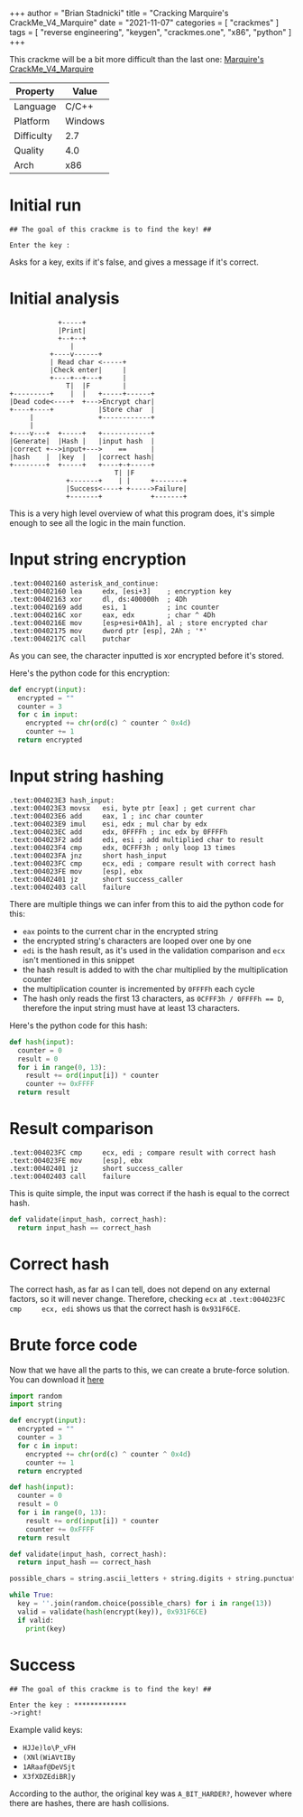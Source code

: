 +++
author = "Brian Stadnicki"
title = "Cracking Marquire's CrackMe_V4_Marquire"
date = "2021-11-07"
categories = [ "crackmes" ]
tags = [ "reverse engineering", "keygen", "crackmes.one", "x86", "python" ]
+++

This crackme will be a bit more difficult than the last one: [Marquire's CrackMe_V4_Marquire](https://crackmes.one/crackme/6152314933c5d458fcb36665)

Property     | Value
-------------|------------
Language     | C/C++
Platform     | Windows
Difficulty   | 2.7
Quality      | 4.0
Arch         | x86

# Initial run
```
## The goal of this crackme is to find the key! ##

Enter the key :
```

Asks for a key, exits if it's false, and gives a message if it's correct.

# Initial analysis
```
            +-----+
            |Print|
            +--+--+
               |
          +----v------+
          | Read char <-----+
          |Check enter|     |
          +----+--+---+     |
              T|  |F        |
+---------+    |  |   +-----+------+
|Dead code<----+  +--->Encrypt char|
+----+----+           |Store char  |
     |                +------------+
     |
+----v---+  +-----+   +------------+
|Generate|  |Hash |   |input hash  |
|correct +-->input+--->    ==      |
|hash    |  |key  |   |correct hash|
+--------+  +-----+   +----+-+-----+
                          T| |F
              +-------+    | |     +-------+
              |Success<----+ +----->Failure|
              +-------+            +-------+
```
This is a very high level overview of what this program does, it's simple enough to see all the logic in the main function.

# Input string encryption

```x86
.text:00402160 asterisk_and_continue:
.text:00402160 lea     edx, [esi+3]    ; encryption key
.text:00402163 xor     dl, ds:400000h  ; 4Dh
.text:00402169 add     esi, 1          ; inc counter
.text:0040216C xor     eax, edx        ; char ^ 4Dh
.text:0040216E mov     [esp+esi+0A1h], al ; store encrypted char
.text:00402175 mov     dword ptr [esp], 2Ah ; '*'
.text:0040217C call    putchar
```

As you can see, the character inputted is xor encrypted before it's stored.

Here's the python code for this encryption:
```python
def encrypt(input):
  encrypted = ""
  counter = 3
  for c in input:
    encrypted += chr(ord(c) ^ counter ^ 0x4d)
    counter += 1
  return encrypted
```

# Input string hashing

```x86
.text:004023E3 hash_input:
.text:004023E3 movsx   esi, byte ptr [eax] ; get current char
.text:004023E6 add     eax, 1 ; inc char counter
.text:004023E9 imul    esi, edx ; mul char by edx
.text:004023EC add     edx, 0FFFFh ; inc edx by 0FFFFh
.text:004023F2 add     edi, esi ; add multiplied char to result
.text:004023F4 cmp     edx, 0CFFF3h ; only loop 13 times
.text:004023FA jnz     short hash_input
.text:004023FC cmp     ecx, edi ; compare result with correct hash
.text:004023FE mov     [esp], ebx
.text:00402401 jz      short success_caller
.text:00402403 call    failure
```

There are multiple things we can infer from this to aid the python code for this:
 - `eax` points to the current char in the encrypted string
 - the encrypted string's characters are looped over one by one
 - `edi` is the hash result, as it's used in the validation comparison and `ecx` isn't mentioned in this snippet
 - the hash result is added to with the char multiplied by the multiplication counter
 - the multiplication counter is incremented by `0FFFFh` each cycle
 - The hash only reads the first 13 characters, as `0CFFF3h / 0FFFFh == D`, therefore the input string must have at least 13 characters.

Here's the python code for this hash:
```python
def hash(input):
  counter = 0
  result = 0
  for i in range(0, 13):
    result += ord(input[i]) * counter
    counter += 0xFFFF
  return result
```

# Result comparison

```x86
.text:004023FC cmp     ecx, edi ; compare result with correct hash
.text:004023FE mov     [esp], ebx
.text:00402401 jz      short success_caller
.text:00402403 call    failure
```

This is quite simple, the input was correct if the hash is equal to the correct hash.

```python
def validate(input_hash, correct_hash):
  return input_hash == correct_hash
```

# Correct hash
The correct hash, as far as I can tell, does not depend on any external factors, so it will never change. Therefore, checking `ecx` at `.text:004023FC cmp     ecx, edi` shows us that the correct hash is `0x931F6CE`.

# Brute force code
Now that we have all the parts to this, we can create a brute-force solution. You can download it [here](/posts/crackmes-marquier-crackme-v4-marquire/keygen.py)

```python
import random
import string

def encrypt(input):
  encrypted = ""
  counter = 3
  for c in input:
    encrypted += chr(ord(c) ^ counter ^ 0x4d)
    counter += 1
  return encrypted

def hash(input):
  counter = 0
  result = 0
  for i in range(0, 13):
    result += ord(input[i]) * counter
    counter += 0xFFFF
  return result

def validate(input_hash, correct_hash):
  return input_hash == correct_hash

possible_chars = string.ascii_letters + string.digits + string.punctuation

while True:
  key = ''.join(random.choice(possible_chars) for i in range(13))
  valid = validate(hash(encrypt(key)), 0x931F6CE)
  if valid:
    print(key)
```

# Success
```
## The goal of this crackme is to find the key! ##

Enter the key : *************
->right!
```

Example valid keys:
 - `HJJe)lo\P_vFH`
 - `(XNl(WiAVtIBy`
 - `1ARaaf@DeVSjt`
 - `X3fXDZEdiBR]y`

According to the author, the original key was `A_BIT_HARDER?`, however where there are hashes, there are hash collisions.
